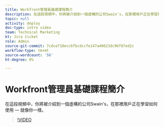 ```yaml
---
title: Workfront管理員基礎課程簡介
description: 在這段視頻中，你將被介紹到一個虛構的公司Swain's，在那裡用戶正在學習如何使用 — 就像你一樣。
topic: null
activity: deploy
doc-type: intro video
team: Technical Marketing
kt: Jira ticket
role: Admin
source-git-commit: 7cdce710ecc6fbcdccfe147a40623dc96f07ed2c
workflow-type: tm+mt
source-wordcount: '56'
ht-degree: 0%

---
```


# Workfront管理員基礎課程簡介

在這段視頻中，你將被介紹到一個虛構的公司Swain&#39;s，在那裡用戶正在學習如何使用 — 就像你一樣。

>[!VIDEO](https://video.tv.adobe.com/v/335064/?quality=12)
